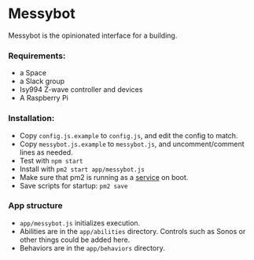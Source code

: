 # Messybot

Messybot is the opinionated interface for a building. 

### Requirements:

- a Space
- a Slack group
- Isy994 Z-wave controller and devices
- A Raspberry Pi

### Installation:

- Copy `config.js.example` to `config.js`, and edit the config to match.
- Copy `messybot.js.example` to `messybot.js`, and uncomment/comment lines as needed.
- Test with `npm start`
- Install with `pm2 start app/messybot.js`
- Make sure that pm2 is running as a [service](http://pm2.keymetrics.io/docs/usage/startup/#generating-a-startup-script) on boot.
- Save scripts for startup: `pm2 save`


### App structure

- `app/messybot.js` initializes execution.
- Abilities are in the `app/abilities` directory. Controls such as Sonos or other things could be added here.
- Behaviors are in the `app/behaviors` directory.

